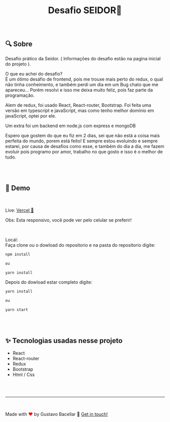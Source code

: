 # <p align=center> Desafio SEIDOR👋</p>

<br>

## 🔍 Sobre

<p>Desafio prático da Seidor. ( Informações do desafio estão na pagina inicial do projeto ). </p>
<p>

O que eu achei do desafio?
<br>
É um ótimo desáfio de frontend, pois me trouxe mais perto do redux, o qual não tinha conheimento, e também perdi um dia em um Bug chato que me apareceu... Porém resolvi e isso me deixa muito feliz, pois faz parte da programação.

</p>
<p>
Alem de redux, foi usado React, React-router, Bootstrap.
Foi feita uma versão em typescript e javaScript, mas como tenho melhor domínio em javaScript, optei por ele.

Um extra foi um backend em node.js com express e mongoDB

</p>

<p>
Espero que gostem do que eu fiz em 2 dias, sei que não está a coisa mais perfeita do mundo, porem está feito! E sempre estou evoluindo e sempre estarei, por causa de desafios como esse, e também do dia a dia, me fazem evoluir pois programo por amor, trabalho no que gosto e isso é o melhor de tudo.
</p>

<br>
<br>

## 🚀 Demo

<Br>

Live: [ Vercel 🚀](https://interligado.vercel.app/)

<p>
Obs: Esta responsivo, você pode ver pelo celular se preferir!</p>

<br>

Local:<br>
Faça clone ou o dowload do repositorio e na pasta do repositorio digite:

```sh
npm install

ou

yarn install
```

Depois do dowload estar completo digite:

```sh
yarn install

ou

yarn start
```

<br>
<br>

## ✨ Tecnologias usadas nesse projeto

<ul>
    <li> React
    <li> React-router
    <li> Redux
    <li> Bootstrap
    <li> Html / Css
</ul>

<br>
<br>

<hr/>
<br>

Made with <span style = "color: red">♥</span> by Gustavo Bacellar 👋 <a href="https://www.linkedin.com/in/gustavo-bacellar/?msgControlName=reply_to_sender&msgConversationId=6714883939833561088&msgOverlay=true">Get in touch!</a>
